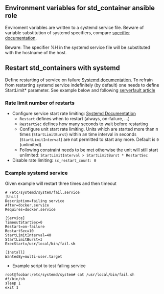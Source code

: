 ## Environment variables for std_container ansible role
Enviroment variables are written to a systemd service file.
Beware of variable substitution of systemd specifiers, compare 
[specifier documentation](https://www.freedesktop.org/software/systemd/man/systemd.unit.html#Specifiers).

Beware:
The specifier %H in the systemd service file will be substituted with the hostname of the host.

## Restart std_containers with systemd
Define restarting of service on failure 
[Systemd documentation](https://www.freedesktop.org/software/systemd/man/systemd.service.html#Restart=). To refrain from restarting systemd service indefinitely (by default) one needs to define StartLimit* parameter. See example below and following [serverfault article](https://serverfault.com/questions/736624/systemd-service-automatic-restart-after-startlimitinterval)

### Rate limit number of restarts

* Configure service start rate limiting: [Systemd Documentation](https://www.freedesktop.org/software/systemd/man/systemd.unit.html#StartLimitIntervalSec=interval)
  * `Restart` defines when to restart (always, on-failure, ...)
  * `RestartSec` defines how many seconds to wait before restarting
  * Configure unit start rate limiting. Units which are started more than n times (`StartLimitBurst`) within an time interval in seconds (`StartLimitInterval`) are not permitted to start any more. Default is `0` (unlimited).
  * Following constraint needs to be met otherwise the unit will still start unlimited: 
  `StartLimitInterval > StartLimitBurst * RestartSec`
* Disable rate limiting: `sc_restart_count: 0`

### Example systemd service
Given example will restart three times and then timeout
```
# /etc/systemd/system/fail.service
[Unit]
Description=failing service
After=docker.service
Requires=docker.service

[Service]
TimeoutStartSec=0
Restart=on-failure
RestartSec=10
StartLimitInterval=40
StartLimitBurst=3
ExecStart=/usr/local/bin/fail.sh

[Install]
WantedBy=multi-user.target
```

* Example script to test failing service
```
root@foobar:/etc/systemd/system# cat /usr/local/bin/fail.sh 
#!/bin/sh
sleep 1
exit 1
```

